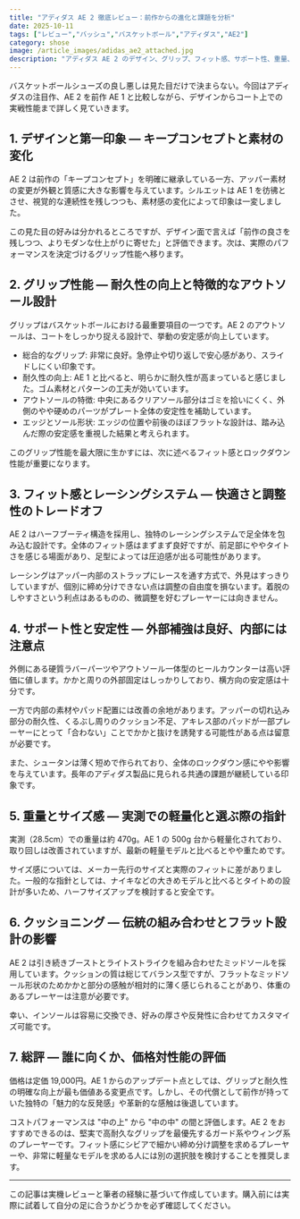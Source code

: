 ```yaml
---
title: "アディダス AE 2 徹底レビュー：前作からの進化と課題を分析"
date: 2025-10-11
tags: ["レビュー","バッシュ","バスケットボール","アディダス","AE2"]
category: shose
image: /article_images/adidas_ae2_attached.jpg
description: "アディダス AE 2 のデザイン、グリップ、フィット感、サポート性、重量、クッショニングを細かく検証し、どのようなプレイヤーに向くかを総合評価します。"
---
```


バスケットボールシューズの良し悪しは見た目だけで決まらない。今回はアディダスの注目作、AE 2 を前作 AE 1 と比較しながら、デザインからコート上での実戦性能まで詳しく見ていきます。

## 1. デザインと第一印象 — キープコンセプトと素材の変化

AE 2 は前作の「キープコンセプト」を明確に継承している一方、アッパー素材の変更が外観と質感に大きな影響を与えています。シルエットは AE 1 を彷彿とさせ、視覚的な連続性を残しつつも、素材感の変化によって印象は一変しました。

この見た目の好みは分かれるところですが、デザイン面で言えば「前作の良さを残しつつ、よりモダンな仕上がりに寄せた」と評価できます。次は、実際のパフォーマンスを決定づけるグリップ性能へ移ります。

## 2. グリップ性能 — 耐久性の向上と特徴的なアウトソール設計

グリップはバスケットボールにおける最重要項目の一つです。AE 2 のアウトソールは、コートをしっかり捉える設計で、挙動の安定感が向上しています。

- 総合的なグリップ: 非常に良好。急停止や切り返しで安心感があり、スライドしにくい印象です。
- 耐久性の向上: AE 1 と比べると、明らかに耐久性が高まっていると感じました。ゴム素材とパターンの工夫が効いています。
- アウトソールの特徴: 中央にあるクリアソール部分はゴミを拾いにくく、外側のやや硬めのパーツがプレート全体の安定性を補助しています。
- エッジとソール形状: エッジの位置や前後のほぼフラットな設計は、踏み込んだ際の安定感を重視した結果と考えられます。

このグリップ性能を最大限に生かすには、次に述べるフィット感とロックダウン性能が重要になります。

## 3. フィット感とレーシングシステム — 快適さと調整性のトレードオフ

AE 2 はハーフブーティ構造を採用し、独特のレーシングシステムで足全体を包み込む設計です。全体のフィット感はまずまず良好ですが、前足部にややタイトさを感じる場面があり、足型によっては圧迫感が出る可能性があります。

レーシングはアッパー内部のストラップにレースを通す方式で、外見はすっきりしていますが、個別に締め分けできない点は調整の自由度を損ないます。着脱のしやすさという利点はあるものの、微調整を好むプレーヤーには向きません。

## 4. サポート性と安定性 — 外部補強は良好、内部には注意点

外側にある硬質ラバーパーツやアウトソール一体型のヒールカウンターは高い評価に値します。かかと周りの外部固定はしっかりしており、横方向の安定感は十分です。

一方で内部の素材やパッド配置には改善の余地があります。アッパーの切れ込み部分の耐久性、くるぶし周りのクッション不足、アキレス部のパッドが一部プレーヤーにとって「合わない」ことでかかと抜けを誘発する可能性がある点は留意が必要です。

また、シュータンは薄く短めで作られており、全体のロックダウン感にやや影響を与えています。長年のアディダス製品に見られる共通の課題が継続している印象です。

## 5. 重量とサイズ感 — 実測での軽量化と選ぶ際の指針

実測（28.5cm）での重量は約 470g。AE 1 の 500g 台から軽量化されており、取り回しは改善されていますが、最新の軽量モデルと比べるとやや重ためです。

サイズ感については、メーカー先行のサイズと実際のフィットに差がありました。一般的な指針としては、ナイキなどの大きめモデルと比べるとタイトめの設計が多いため、ハーフサイズアップを検討すると安全です。

## 6. クッショニング — 伝統の組み合わせとフラット設計の影響

AE 2 は引き続きブーストとライトストライクを組み合わせたミッドソールを採用しています。クッションの質は総じてバランス型ですが、フラットなミッドソール形状のためかかと部分の感触が相対的に薄く感じられることがあり、体重のあるプレーヤーは注意が必要です。

幸い、インソールは容易に交換でき、好みの厚さや反発性に合わせてカスタマイズ可能です。

## 7. 総評 — 誰に向くか、価格対性能の評価

価格は定価 19,000円。AE 1 からのアップデート点としては、グリップと耐久性の明確な向上が最も価値ある変更点です。しかし、その代償として前作が持っていた独特の「魅力的な反発感」や革新的な感触は後退しています。

コストパフォーマンスは "中の上" から "中の中" の間と評価します。AE 2 をおすすめできるのは、堅実で高耐久なグリップを最優先するガード系やウィング系のプレーヤーです。フィット感にシビアで細かい締め分け調整を求めるプレーヤーや、非常に軽量なモデルを求める人には別の選択肢を検討することを推奨します。

---

この記事は実機レビューと筆者の経験に基づいて作成しています。購入前には実際に試着して自分の足に合うかどうかを必ず確認してください。

<!-- 本文終 -->
